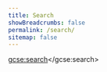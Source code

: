 ```yaml
---
title: Search
showBreadcrumbs: false
permalink: /search/
sitemap: false
---
```


<script>
  (function() {
    var cx = '01234..';
    var gcse = document.createElement('script');
    gcse.type = 'text/javascript';
    gcse.async = true;
    gcse.src = (document.location.protocol == 'https:' ? 'https:' : 'http:') +
        '//cse.google.com/cse.js?cx=' + cx;
    var s = document.getElementsByTagName('script')[0];
    s.parentNode.insertBefore(gcse, s);
  })();
</script>
<gcse:search></gcse:search>

<style type="text/css">

table table {
    background: transparent;
}

table>thead>tr>th, table>thead>tr>td, table>tbody>tr>th, table>tbody>tr>td, table>tfoot>tr>th, table>tfoot>tr>td {
  padding: 0;
  border: none;
}

.gsc-control-cse, .gsc-control-cse .gsc-table-result {
  font-family: "Lato",Helvetica,Arial,sans-serif;
  font-size: 16px;
}

.gsc-result .gs-title {
  height: auto;
}

.gsc-above-wrapper-area {
  border-bottom: none;
}

.gs-result .gs-title, .gs-result .gs-title * {
  text-decoration: none;  
}

.gs-result .gs-title:hover {
  text-decoration: underline;
}

.cse .gsc-control-cse, .gsc-control-cse {
  padding: 0;
}

.gsc-table-result, .gsc-thumbnail-inside, .gsc-url-top {
  padding-left: 0;
  padding-right: 0;
}

.gsc-control-cse, .gsc-control-cse .gsc-table-result {
    margin-bottom: .5em;
}

.gsc-selected-option-container {
  min-width: 85px;
}

.gsc-input-box {
  height: 32px;
}

.gsst_a {
  padding-top: 7px;
}

.gsc-search-box .gsc-input>input:focus,
.gsc-input-box-focus {
  box-shadow: none;
}

.cse .gsc-search-button input.gsc-search-button-v2, input.gsc-search-button-v2 {
  width: 43px;
  height: 31px;
  padding: 9px 15px;
}

</style>
